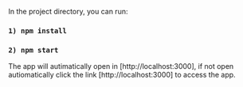 In the project directory, you can run:

### `1) npm install`
### `2) npm start`

The app will autimatically open in [http://localhost:3000], 
if not open autiomatically click the link [http://localhost:3000] to access the app.

